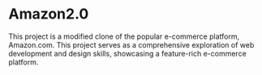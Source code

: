 # Amazon2.0
This project is a modified clone of the popular e-commerce platform, Amazon.com. This project serves as a comprehensive exploration of web development and design skills, showcasing a feature-rich e-commerce platform. 
